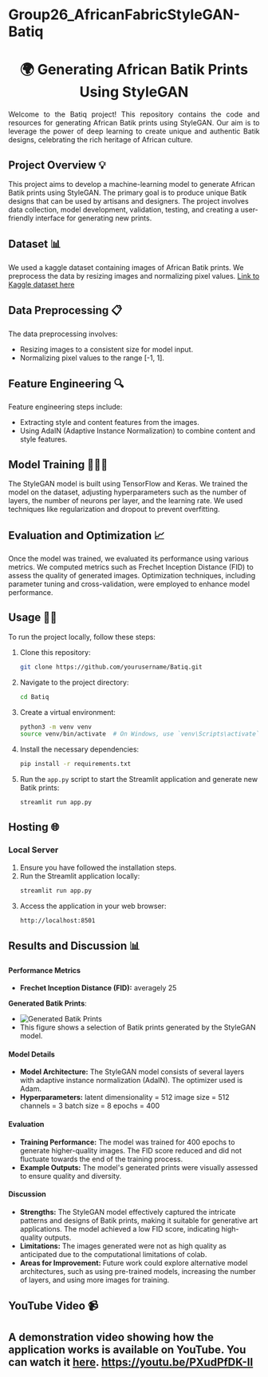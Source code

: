 # Group26_AfricanFabricStyleGAN-Batiq
<h1 align="center">🌍 Generating African Batik Prints Using StyleGAN </h1>

<p align="justify">
  Welcome to the Batiq project! This repository contains the code and resources for generating African Batik prints using StyleGAN. Our aim is to leverage the power of deep learning to create unique and authentic Batik designs, celebrating the rich heritage of African culture.
</p>

## Project Overview 💡
This project aims to develop a machine-learning model to generate African Batik prints using StyleGAN. The primary goal is to produce unique Batik designs that can be used by artisans and designers. The project involves data collection, model development, validation, testing, and creating a user-friendly interface for generating new prints.

## Dataset 📊
We used a kaggle dataset containing images of African Batik prints. We preprocess the data by resizing images and normalizing pixel values. [Link to Kaggle dataset here](https://www.kaggle.com/datasets/mikuns/african-fabric)

## Data Preprocessing 📋
The data preprocessing involves:
- Resizing images to a consistent size for model input.
- Normalizing pixel values to the range [-1, 1].

## Feature Engineering 🔍
Feature engineering steps include:
- Extracting style and content features from the images.
- Using AdaIN (Adaptive Instance Normalization) to combine content and style features.

## Model Training 🧑🏻‍💻
The StyleGAN model is built using TensorFlow and Keras. We trained the model on the dataset, adjusting hyperparameters such as the number of layers, the number of neurons per layer, and the learning rate. We used techniques like regularization and dropout to prevent overfitting.

## Evaluation and Optimization 📈
Once the model was trained, we evaluated its performance using various metrics. We computed metrics such as Frechet Inception Distance (FID) to assess the quality of generated images. Optimization techniques, including parameter tuning and cross-validation, were employed to enhance model performance.

## Usage 💪🏻
To run the project locally, follow these steps:
1. Clone this repository:
    ```bash
    git clone https://github.com/yourusername/Batiq.git
    ```
2. Navigate to the project directory:
    ```bash
    cd Batiq
    ```
3. Create a virtual environment:
    ```bash
    python3 -m venv venv
    source venv/bin/activate  # On Windows, use `venv\Scripts\activate`
    ```
4. Install the necessary dependencies:
    ```bash
    pip install -r requirements.txt
    ```
5. Run the `app.py` script to start the Streamlit application and generate new Batik prints:
    ```bash
    streamlit run app.py
    ```

## Hosting 🌐

### Local Server
1. Ensure you have followed the installation steps.
2. Run the Streamlit application locally:
    ```bash
    streamlit run app.py
    ```
3. Access the application in your web browser:
    ```
    http://localhost:8501
    ```

## Results and Discussion 📊

#### Performance Metrics
- **Frechet Inception Distance (FID):** averagely 25

 **Generated Batik Prints**:
   - ![Generated Batik Prints](imgs/generated_batik.png)
   - This figure shows a selection of Batik prints generated by the StyleGAN model.


#### Model Details
- **Model Architecture:** The StyleGAN model consists of several layers with adaptive instance normalization (AdaIN). The optimizer used is Adam.
- **Hyperparameters:** 
latent dimensionality = 512
image size = 512
channels = 3
batch size = 8
epochs = 400

#### Evaluation
- **Training Performance:** The model was trained for 400 epochs to generate higher-quality images. The FID score reduced and did not fluctuate towards the end of the training process.
- **Example Outputs:** The model's generated prints were visually assessed to ensure quality and diversity.

#### Discussion
- **Strengths:** The StyleGAN model effectively captured the intricate patterns and designs of Batik prints, making it suitable for generative art applications. The model achieved a low FID score, indicating high-quality outputs.
- **Limitations:** The images generated were not as high quality as anticipated due to the computational limitations of colab. 
- **Areas for Improvement:** Future work could explore alternative model architectures, such as using pre-trained models, increasing the number of layers, and using more images for training.


## YouTube Video 📹
A demonstration video showing how the application works is available on YouTube. You can watch it [here](https://youtu.be/PXudPfDK-II).
https://youtu.be/PXudPfDK-II
---

